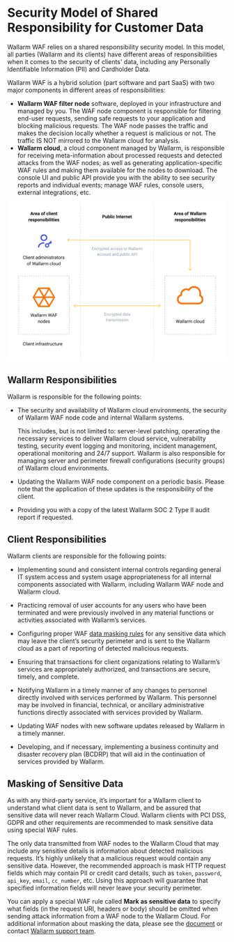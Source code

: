 # Security Model of Shared Responsibility for Customer Data

Wallarm WAF relies on a shared responsibility security model. In this model, all parties (Wallarm and its clients) have different areas of responsibilities when it comes to the security of clients' data, including any Personally Identifiable Information (PII) and Cardholder Data.

Wallarm WAF is a hybrid solution (part software and part SaaS) with two major components in different areas of responsibilities:

* **Wallarm WAF filter node** software, deployed in your infrastructure and managed by you. The WAF node component is responsible for filtering end-user requests, sending safe requests to your application and blocking malicious requests. The WAF node passes the traffic and makes the decision locally whether a request is malicious or not. The traffic IS NOT mirrored to the Wallarm cloud for analysis.
* **Wallarm cloud**, a cloud component managed by Wallarm, is responsible for receiving meta-information about processed requests and detected attacks from the WAF nodes; as well as generating application-specific WAF rules and making them available for the nodes to download. The console UI and public API provide you with the ability to see security reports and individual events; manage WAF rules, console users, external integrations, etc.

![!Responsibilities scheme](../../images/shared-responsibility.png)

## Wallarm Responsibilities

Wallarm is responsible for the following points:

* The security and availability of Wallarm cloud environments, the security of Wallarm WAF node code and internal Wallarm systems.

    This includes, but is not limited to: server-level patching, operating the necessary services to deliver Wallarm cloud service, vulnerability testing, security event logging and monitoring, incident management, operational monitoring and 24/7 support. Wallarm is also responsible for managing server and perimeter firewall configurations (security groups) of Wallarm cloud environments.

* Updating the Wallarm WAF node component on a periodic basis. Please note that the application of these updates is the responsibility of the client.

* Providing you with a copy of the latest Wallarm SOC 2 Type II audit report if requested.

## Client Responsibilities

Wallarm clients are responsible for the following points:

* Implementing sound and consistent internal controls regarding general IT system access and system usage appropriateness for all internal components associated with Wallarm, including Wallarm WAF node and Wallarm cloud.

* Practicing removal of user accounts for any users who have been terminated and were previously involved in any material functions or activities associated with Wallarm’s services.

* Configuring proper WAF [data masking rules](#masking-of-sensitive-data) for any sensitive data which may leave the client’s security perimeter and is sent to the Wallarm cloud as a part of reporting of detected malicious requests.

* Ensuring that transactions for client organizations relating to Wallarm’s services are appropriately authorized, and transactions are secure, timely, and complete.

* Notifying Wallarm in a timely manner of any changes to personnel directly involved with services performed by Wallarm. This personnel may be involved in financial, technical, or ancillary administrative functions directly associated with services provided by Wallarm.

* Updating WAF nodes with new software updates released by Wallarm in a timely manner.

* Developing, and if necessary, implementing a business continuity and disaster recovery plan (BCDRP) that will aid in the continuation of services provided by Wallarm.

## Masking of Sensitive Data

As with any third-party service, it’s important for a Wallarm client to understand what client data is sent to Wallarm, and be assured that sensitive data will never reach Wallarm Cloud. Wallarm clients with PCI DSS, GDPR and other requirements are recommended to mask sensitive data using special WAF rules.

The only data transmitted from WAF nodes to the Wallarm Cloud that may include any sensitive details is information about detected malicious requests. It’s highly unlikely that a malicious request would contain any sensitive data. However, the recommended approach is mask HTTP request fields which may contain PII or credit card details, such as `token`, `password`, `api_key`, `email`, `cc_number`, etc. Using this approach will guarantee that specified information fields will never leave your security perimeter.

You can apply a special WAF rule called **Mark as sensitive data** to specify what fields (in the request URI, headers or body) should be omitted when sending attack information from a WAF node to the Wallarm Cloud. For additional information about masking the data, please see the [document](../../user-guides/rules/sensitive-data-rule.md) or contact [Wallarm support team](mailto:request@wallarm.com).